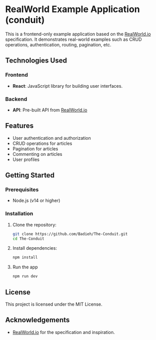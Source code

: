 # RealWorld Example Application (conduit)

This is a frontend-only example application based on the [RealWorld.io](https://github.com/gothinkster/realworld) specification. It demonstrates real-world examples such as CRUD operations, authentication, routing, pagination, etc.

## Technologies Used

### Frontend

- **React**: JavaScript library for building user interfaces.

### Backend

- **API**: Pre-built API from [RealWorld.io](https://github.com/gothinkster/realworld)

## Features

- User authentication and authorization
- CRUD operations for articles
- Pagination for articles
- Commenting on articles
- User profiles

## Getting Started

### Prerequisites

- Node.js (v14 or higher)

### Installation

1. Clone the repository:

   ```sh
   git clone https://github.com/Badieh/The-Conduit.git
   cd The-Conduit
   ```

2. Install dependencies:

   ```sh
   npm install
   ```

3. Run the app

   ```sh
   npm run dev
   ```

## License

This project is licensed under the MIT License.

## Acknowledgements

- [RealWorld.io](https://github.com/gothinkster/realworld) for the specification and inspiration.
